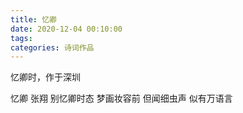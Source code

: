 ```yaml
---
title: 忆卿
date: 2020-12-04 00:10:00
tags:
categories: 诗词作品
---
```


忆卿时，作于深圳

<!-- more -->

<p class="poem">
忆卿
张翔
别忆卿时态
梦画妆容前
但闻细虫声
似有万语言

</p>
